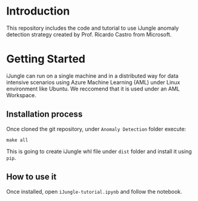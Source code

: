 # Introduction 
This repository includes the code and tutorial to use iJungle anomaly detection strategy created by Prof. Ricardo Castro from Microsoft. 

# Getting Started
iJungle can run on a single machine and in a distributed way for data intensive scenarios using Azure Machine Learning (AML) under Linux environment like Ubuntu.  We reccomend that it is used under an AML Workspace.

## Installation process
Once cloned the git repository, under `Anomaly Detection` folder execute:

`make all`

This is going to create iJungle whl file under `dist` folder and install it using `pip`.

## How to use it

Once installed, open `iJungle-tutorial.ipynb` and follow the notebook.


